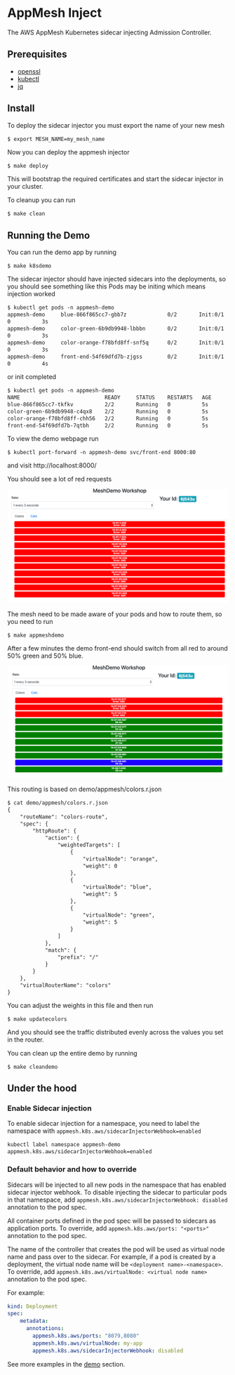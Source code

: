 # AppMesh Inject

The AWS AppMesh Kubernetes sidecar injecting Admission Controller.


## Prerequisites
* [openssl](https://www.openssl.org/source/)
* [kubectl](https://kubernetes.io/docs/tasks/tools/install-kubectl/)
* [jq](https://stedolan.github.io/jq/download/)

## Install

To deploy the sidecar injector you must export the name of your new mesh
```
$ export MESH_NAME=my_mesh_name
```
Now you can deploy the appmesh injector

```bash
$ make deploy
```

This will bootstrap the required certificates and start the sidecar injector in
your cluster.

To cleanup you can run
```
$ make clean
```

## Running the Demo

You can run the demo app by running
```
$ make k8sdemo
```

The sidecar injector should have injected sidecars into the deployments, so you should see something like this
Pods may be initing which means injection worked
```
$ kubectl get pods -n appmesh-demo
appmesh-demo     blue-866f865cc7-gbb7z             0/2       Init:0/1   0          3s
appmesh-demo     color-green-6b9db9948-lbbbn       0/2       Init:0/1   0          3s
appmesh-demo     color-orange-f78bfd8ff-snf5q      0/2       Init:0/1   0          3s
appmesh-demo     front-end-54f69dfd7b-zjgss        0/2       Init:0/1   0          4s
```
or init completed
```
$ kubectl get pods -n appmesh-demo
NAME                           READY     STATUS    RESTARTS   AGE
blue-866f865cc7-tkfkv          2/2       Running   0          5s
color-green-6b9db9948-c4qx8    2/2       Running   0          5s
color-orange-f78bfd8ff-chh56   2/2       Running   0          5s
front-end-54f69dfd7b-7qtbh     2/2       Running   0          5s
```

To view the demo webpage run
```
$ kubectl port-forward -n appmesh-demo svc/front-end 8000:80
```
and visit http://localhost:8000/

You should see a lot of red requests

![demo screenshot1](img/screenshot1.png)

The mesh need to be made aware of your pods and how to route them, so you need to run

```
$ make appmeshdemo
```

After a few minutes the demo front-end should switch from all red to around 50% green and 50% blue.

![demo screenshot2](img/screenshot2.png)

This routing is based on demo/appmesh/colors.r.json
```
$ cat demo/appmesh/colors.r.json
{
    "routeName": "colors-route",
    "spec": {
        "httpRoute": {
            "action": {
                "weightedTargets": [
                    {
                        "virtualNode": "orange",
                        "weight": 0
                    },
                    {
                        "virtualNode": "blue",
                        "weight": 5
                    },
                    {
                        "virtualNode": "green",
                        "weight": 5
                    }
                ]
            },
            "match": {
                "prefix": "/"
            }
        }
    },
    "virtualRouterName": "colors"
}
```

You can adjust the weights in this file and then run
```
$ make updatecolors
```

And you should see the traffic distributed evenly across the values you set in the router.

You can clean up the entire demo by running
```
$ make cleandemo
```

## Under the hood
### Enable Sidecar injection

To enable sidecar injection for a namespace, you need to label the namespace with `appmesh.k8s.aws/sidecarInjectorWebhook=enabled`

```
kubectl label namespace appmesh-demo appmesh.k8s.aws/sidecarInjectorWebhook=enabled
```

### Default behavior and how to override

Sidecars will be injected to all new pods in the namespace that has enabled sidecar injector webhook. To disable injecting the sidecar 
to particular pods in that namespace, add `appmesh.k8s.aws/sidecarInjectorWebhook: disabled` annotation to the pod spec. 

All container ports defined in the pod spec will be passed to sidecars as application ports. 
To override, add `appmesh.k8s.aws/ports: "<ports>"` annotation to the pod spec. 

The name of the controller that creates the pod will be used as virtual node name and pass over to the sidecar. For example, if a pod 
is created by a deployment, the virtual node name will be `<deployment name>-<namespace>`. 
To override, add `appmesh.k8s.aws/virtualNode: <virtual node name>` annotation to the pod spec. 

For example:
```yaml
kind: Deployment
spec:
    metadata:
      annotations:
        appmesh.k8s.aws/ports: "8079,8080"
        appmesh.k8s.aws/virtualNode: my-app
        appmesh.k8s.aws/sidecarInjectorWebhook: disabled
```
See more examples in the [demo](demo) section.
